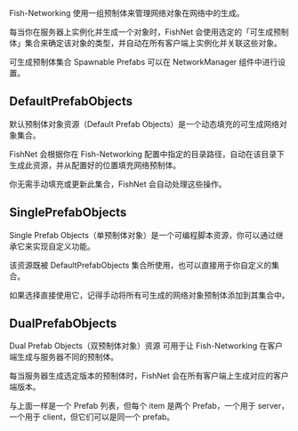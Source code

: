Fish-Networking 使用一组预制体来管理网络对象在网络中的生成。

每当你在服务器上实例化并生成一个对象时，FishNet 会使用选定的「可生成预制体」集合来确定该对象的类型，并自动在所有客户端上实例化并关联这些对象。

可生成预制体集合 Spawnable Prefabs 可以在 NetworkManager 组件中进行设置。

## DefaultPrefabObjects

​​默认预制体对象资源（Default Prefab Objects）​​ 是一个动态填充的可生成网络对象集合。

FishNet 会根据你在 Fish-Networking 配置中指定的目录路径，自动在该目录下生成此资源，并从配置好的位置填充网络预制体。

你无需手动填充或更新此集合，FishNet 会自动处理这些操作。

## SinglePrefabObjects

Single Prefab Objects（单预制体对象）​​ 是一个可编程脚本资源，你可以通过继承它来实现自定义功能。

该资源既被 ​​DefaultPrefabObjects 集合​​所使用，也可以直接用于你自定义的集合。

如果选择直接使用它，记得手动将所有可生成的网络对象预制体添加到其集合中。

## DualPrefabObjects

Dual Prefab Objects（双预制体对象）资源​​ 可用于让 Fish-Networking 在客户端生成与服务器不同的预制体。

每当服务器生成选定版本的预制体时，FishNet 会在所有客户端上生成对应的客户端版本。

与上面一样是一个 Prefab 列表，但每个 item 是两个 Prefab，一个用于 server，一个用于 client，但它们可以是同一个 prefab。
